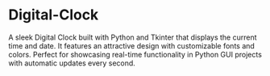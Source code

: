# Digital-Clock
A sleek Digital Clock built with Python and Tkinter that displays the current time and date. It features an attractive design with customizable fonts and colors. Perfect for showcasing real-time functionality in Python GUI projects with automatic updates every second.
